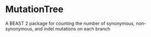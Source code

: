 # MutationTree
A BEAST 2 package for counting the number of synonymous, non-synonymous, and indel mutations on each branch
